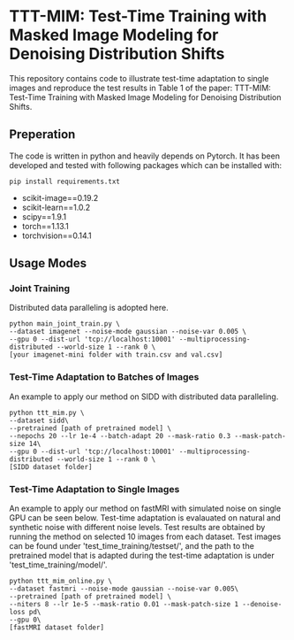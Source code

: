 # TTT-MIM: Test-Time Training with Masked Image Modeling for Denoising Distribution Shifts

This repository contains code to illustrate test-time adaptation to single images and reproduce the test results in Table 1 of the paper: TTT-MIM: Test-Time Training with Masked Image Modeling for Denoising Distribution Shifts.

## Preperation
The code is written in python and heavily depends on Pytorch. It has been developed and tested with following packages which can be installed with: 
```
pip install requirements.txt
```
* scikit-image==0.19.2
* scikit-learn==1.0.2
* scipy==1.9.1
* torch==1.13.1
* torchvision==0.14.1

## Usage Modes
### Joint Training
Distributed data paralleling is adopted here.
```
python main_joint_train.py \
--dataset imagenet --noise-mode gaussian --noise-var 0.005 \ 
--gpu 0 --dist-url 'tcp://localhost:10001' --multiprocessing-distributed --world-size 1 --rank 0 \
[your imagenet-mini folder with train.csv and val.csv]
```

### Test-Time Adaptation to Batches of Images
An example to apply our method on SIDD with distributed data paralleling.
```
python ttt_mim.py \
--dataset sidd\
--pretrained [path of pretrained model] \
--nepochs 20 --lr 1e-4 --batch-adapt 20 --mask-ratio 0.3 --mask-patch-size 14\
--gpu 0 --dist-url 'tcp://localhost:10001' --multiprocessing-distributed --world-size 1 --rank 0 \
[SIDD dataset folder]
```

### Test-Time Adaptation to Single Images
An example to apply our method on fastMRI with simulated noise on single GPU can be seen below. Test-time adaptation is evalauated on natural and synthetic noise with different noise levels. Test results are obtained by running the method on selected 10 images from each dataset. Test images can be found under 'test_time_training/testset/', and the path to the pretrained model that is adapted during the test-time adaptation is under 'test_time_training/model/'.
```
python ttt_mim_online.py \
--dataset fastmri --noise-mode gaussian --noise-var 0.005\
--pretrained [path of pretrained model] \
--niters 8 --lr 1e-5 --mask-ratio 0.01 --mask-patch-size 1 --denoise-loss pd\
--gpu 0\
[fastMRI dataset folder]
```
